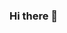 ### Hi there 👋

<!--
**lageta/lageta** is a ✨ _special_ ✨ repository because its `README.md` (this file) appears on your GitHub profile.

Here are some ideas to get you started:

- 🔭 I’m currently working on a Microservices APP with Spring, Kafka, Gradle, Docker and a CI/CD pipeline
- 🌱 I’m currently learning Spring
- 📫 How to reach me: axel.laget@gmail.com

-->
